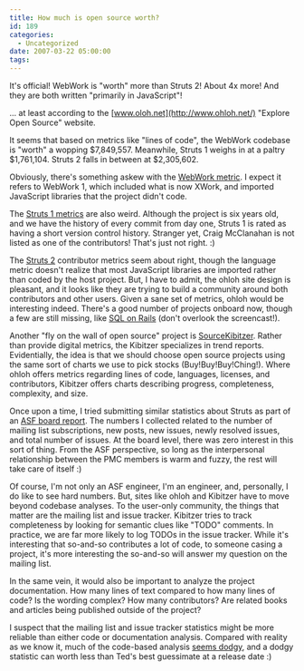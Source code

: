 ```yaml
---
title: How much is open source worth?
id: 189
categories:
  - Uncategorized
date: 2007-03-22 05:00:00
tags:
---
```


It's official! WebWork is "worth" more than Struts 2! About 4x more! And they are both written "primarily in JavaScript"!

... at least according to the [www.oloh.net](http://www.ohloh.net/) "Explore Open Source" website.

It seems that based on metrics like "lines of code", the WebWork codebase is "worth" a wopping $7,849,557\. Meanwhile, Struts 1 weighs in at a paltry $1,761,104\. Struts 2 falls in between at $2,305,602.

Obviously, there's something askew with the [WebWork metric](http://www.ohloh.net/projects/4312). I expect it refers to WebWork 1, which included what is now XWork, and imported JavaScript libraries that the project didn't code.

The [Struts 1 metrics](http://www.ohloh.net/projects/3562) are also weird. Although the project is six years old, and we have the history of every commit from day one, Struts 1 is rated as having a short version control history. Stranger yet, Craig McClanahan is not listed as one of the contributors! That's just not right. :)

The [Struts 2](http://www.ohloh.net/projects/3569) contributor metrics seem about right, though the language metric doesn't realize that most JavaScript libraries are imported rather than coded by the host project. But, I have to admit, the ohloh site design is pleasant, and it looks like they are trying to build a community around both contributors and other users. Given a sane set of metrics, ohloh would be interesting indeed. There's a good number of projects onboard now, though a few are still missing, like [SQL on Rails](http://www2.sqlonrails.org/) (don't overlook the screencast!).

Another "fly on the wall of open source" project is [SourceKibitzer](http://www.sourcekibitzer.org/). Rather than provide digital metrics, the Kibitzer specializes in trend reports. Evidentially, the idea is that we should choose open source projects using the same sort of charts we use to pick stocks (Buy!Buy!Buy!Ching!). Where ohloh offers metrics regarding lines of code, languages, licenses, and contributors, Kibitzer offers charts describing progress, completeness, complexity, and size.

Once upon a time, I tried submitting similar statistics about Struts as part of an [ASF board report](http://svn.apache.org/viewvc/struts/current/STATUS.txt?revision=51337&amp;view=markup). The numbers I collected related to the number of mailing list subscriptions, new posts, new issues, newly resolved issues, and total number of issues. At the board level, there was zero interest in this sort of thing. From the ASF perspective, so long as the interpersonal relationship between the PMC members is warm and fuzzy, the rest will take care of itself :)

Of course, I'm not only an ASF engineer, I'm an engineer, and, personally, I do like to see hard numbers. But, sites like ohloh and Kibitzer have to move beyond codebase analyses. To the user-only community, the things that matter are the mailing list and issue tracker. Kibitzer tries to track completeness by looking for semantic clues like "TODO" comments. In practice, we are far more likely to log TODOs in the issue tracker. While it's interesting that so-and-so contributes a lot of code, to someone casing a project, it's more interesting the so-and-so will answer my question on the mailing list.

In the same vein, it would also be important to analyze the project documentation. How many lines of text compared to how many lines of code? Is the wording complex? How many contributors? Are related books and articles being published outside of the project?

I suspect that the mailing list and issue tracker statistics might be more reliable than either code or documentation analysis. Compared with reality as we know it, much of the code-based analysis [seems dodgy](http://www.sucks-rocks.com/rate/struts2/tapestry/jsf/wicket/stripes), and a dodgy statistic can worth less than Ted's best guessimate at a release date :)